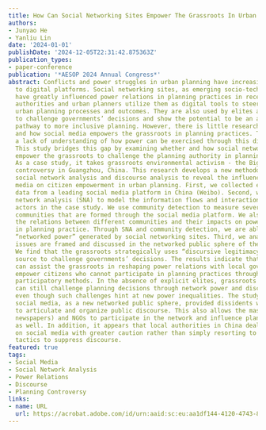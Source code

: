 ```yaml
---
title: How Can Social Networking Sites Empower The Grassroots In Urban Planning?
authors:
- Junyao He
- Yanliu Lin
date: '2024-01-01'
publishDate: '2024-12-05T22:31:42.875363Z'
publication_types:
- paper-conference
publication: '*AESOP 2024 Annual Congress*'
abstract: Conflicts and power struggles in urban planning have increasingly shifted
  to digital platforms. Social networking sites, as emerging socio-technical systems,
  have greatly influenced power relations in planning practices in recent years. Public
  authorities and urban planners utilize them as digital tools to steer and transform
  urban planning processes and outcomes. They are also used by elites and professionals
  to challenge governments’ decisions and show the potential to be an alternative
  pathway to more inclusive planning. However, there is little research on whether
  and how social media empowers the grassroots in planning practices. There is also
  a lack of understanding of how power can be exercised through this digital platform.
  This study bridges this gap by examining whether and how social networking sites
  empower the grassroots to challenge the planning authority in planning practice.
  As a case study, it takes grassroots environmental activism - the Big Banyan Tree
  controversy in Guangzhou, China. This research develops a new methodology that combines
  social network analysis and discourse analysis to reveal the influence of social
  media on citizen empowerment in urban planning. First, we collected extensive digital
  data from a leading social media platform in China (Weibo). Second, we apply social
  network analysis (SNA) to model the information flows and interactions between different
  actors in the case study. We use community detection to measure several virtual
  communities that are formed through the social media platform. We also identify
  the relations between different communities and their impacts on power relations
  in planning practice. Through SNA and community detection, we are able to measure
  “networked power” generated by social networking sites. Third, we analyze how planning
  issues are framed and discussed in the networked public sphere of the virtual community.
  We find that the grassroots strategically uses “discursive legitimacy” as a power
  source to challenge governments’ decisions. The results indicate that social media
  can assist the grassroots in reshaping power relations with local governments and
  empower citizens who cannot participate in planning practices through traditional
  participatory methods. In the absence of explicit elites, grassroots participants
  can still challenge planning decisions through network power and discourse legitimacy,
  even though such challenges hint at new power inequalities. The study shows that
  social media, as a new networked public sphere, provided dissidents with the ability
  to articulate and organize public discourse. This also allows the mass media (e.g.,
  newspapers) and NGOs to participate in the network and influence planning controversies
  as well. In addition, it appears that local authorities in China deal with controversies
  on social media with greater caution rather than simply resorting to online surveillance
  tactics to suppress discourse.
featured: true
tags:
- Social Media
- Social Network Analysis
- Power Relations
- Discourse
- Planning Controversy
links:
- name: URL
  url: https://acrobat.adobe.com/id/urn:aaid:sc:eu:aa1df144-4120-4743-80da-f358d00e6fe5
---
```

